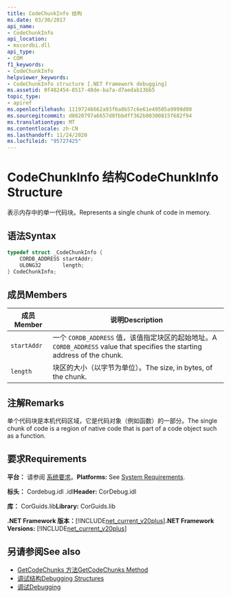 ```yaml
---
title: CodeChunkInfo 结构
ms.date: 03/30/2017
api_name:
- CodeChunkInfo
api_location:
- mscordbi.dll
api_type:
- COM
f1_keywords:
- CodeChunkInfo
helpviewer_keywords:
- CodeChunkInfo structure [.NET Framework debugging]
ms.assetid: 0f482454-8517-48de-ba7a-d7aedab13bb5
topic_type:
- apiref
ms.openlocfilehash: 11197246662a93f6a8b57c6e61e49505a9999d00
ms.sourcegitcommit: d8020797a6657d0fbbdff362b80300815f682f94
ms.translationtype: MT
ms.contentlocale: zh-CN
ms.lasthandoff: 11/24/2020
ms.locfileid: "95727425"
---
```

# <a name="codechunkinfo-structure"></a><span data-ttu-id="70e74-102">CodeChunkInfo 结构</span><span class="sxs-lookup"><span data-stu-id="70e74-102">CodeChunkInfo Structure</span></span>

<span data-ttu-id="70e74-103">表示内存中的单一代码块。</span><span class="sxs-lookup"><span data-stu-id="70e74-103">Represents a single chunk of code in memory.</span></span>  
  
## <a name="syntax"></a><span data-ttu-id="70e74-104">语法</span><span class="sxs-lookup"><span data-stu-id="70e74-104">Syntax</span></span>  
  
```cpp  
typedef struct _CodeChunkInfo {  
    CORDB_ADDRESS startAddr;  
    ULONG32       length;  
} CodeChunkInfo;  
```  
  
## <a name="members"></a><span data-ttu-id="70e74-105">成员</span><span class="sxs-lookup"><span data-stu-id="70e74-105">Members</span></span>  
  
|<span data-ttu-id="70e74-106">成员</span><span class="sxs-lookup"><span data-stu-id="70e74-106">Member</span></span>|<span data-ttu-id="70e74-107">说明</span><span class="sxs-lookup"><span data-stu-id="70e74-107">Description</span></span>|  
|------------|-----------------|  
|`startAddr`|<span data-ttu-id="70e74-108">一个 `CORDB_ADDRESS` 值，该值指定块区的起始地址。</span><span class="sxs-lookup"><span data-stu-id="70e74-108">A `CORDB_ADDRESS` value that specifies the starting address of the chunk.</span></span>|  
|`length`|<span data-ttu-id="70e74-109">块区的大小（以字节为单位）。</span><span class="sxs-lookup"><span data-stu-id="70e74-109">The size, in bytes, of the chunk.</span></span>|  
  
## <a name="remarks"></a><span data-ttu-id="70e74-110">注解</span><span class="sxs-lookup"><span data-stu-id="70e74-110">Remarks</span></span>  

 <span data-ttu-id="70e74-111">单个代码块是本机代码区域，它是代码对象（例如函数）的一部分。</span><span class="sxs-lookup"><span data-stu-id="70e74-111">The single chunk of code is a region of native code that is part of a code object such as a function.</span></span>  
  
## <a name="requirements"></a><span data-ttu-id="70e74-112">要求</span><span class="sxs-lookup"><span data-stu-id="70e74-112">Requirements</span></span>  

 <span data-ttu-id="70e74-113">**平台：** 请参阅 [系统要求](../../get-started/system-requirements.md)。</span><span class="sxs-lookup"><span data-stu-id="70e74-113">**Platforms:** See [System Requirements](../../get-started/system-requirements.md).</span></span>  
  
 <span data-ttu-id="70e74-114">**标头：** Cordebug.idl .idl</span><span class="sxs-lookup"><span data-stu-id="70e74-114">**Header:** CorDebug.idl</span></span>  
  
 <span data-ttu-id="70e74-115">**库：** CorGuids.lib</span><span class="sxs-lookup"><span data-stu-id="70e74-115">**Library:** CorGuids.lib</span></span>  
  
 <span data-ttu-id="70e74-116">**.NET Framework 版本：**[!INCLUDE[net_current_v20plus](../../../../includes/net-current-v20plus-md.md)]</span><span class="sxs-lookup"><span data-stu-id="70e74-116">**.NET Framework Versions:** [!INCLUDE[net_current_v20plus](../../../../includes/net-current-v20plus-md.md)]</span></span>  
  
## <a name="see-also"></a><span data-ttu-id="70e74-117">另请参阅</span><span class="sxs-lookup"><span data-stu-id="70e74-117">See also</span></span>

- [<span data-ttu-id="70e74-118">GetCodeChunks 方法</span><span class="sxs-lookup"><span data-stu-id="70e74-118">GetCodeChunks Method</span></span>](icordebugcode2-getcodechunks-method.md)
- [<span data-ttu-id="70e74-119">调试结构</span><span class="sxs-lookup"><span data-stu-id="70e74-119">Debugging Structures</span></span>](debugging-structures.md)
- [<span data-ttu-id="70e74-120">调试</span><span class="sxs-lookup"><span data-stu-id="70e74-120">Debugging</span></span>](index.md)

